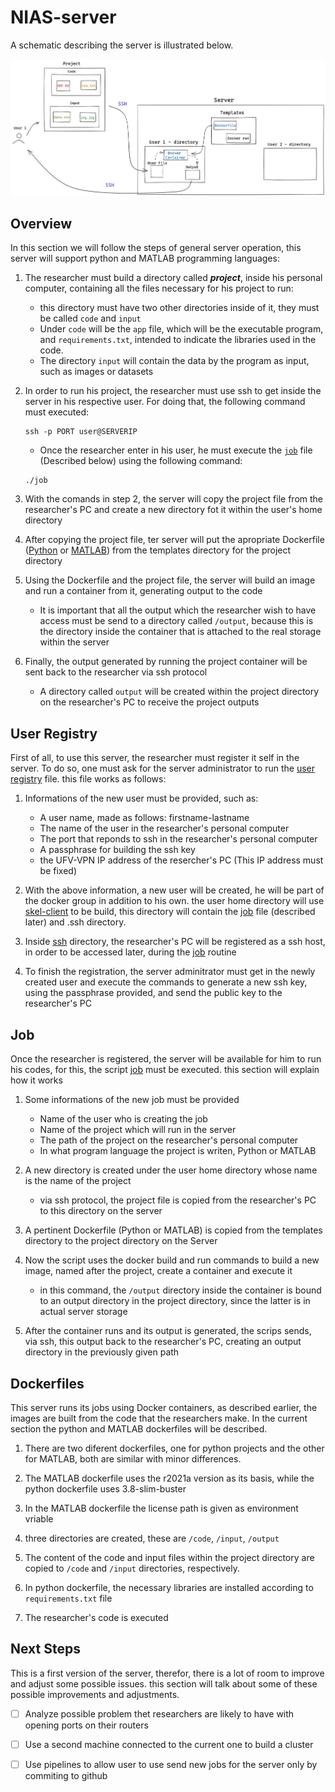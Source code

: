 # NIAS-server

A schematic describing the server is illustrated below. 

![](images/Imagem-servidor.png)

## Overview

In this section we will follow the steps of general server operation, this server will support python and MATLAB programming languages:

1. The researcher must build a directory called ***project***, inside his personal computer, containing all the files necessary for his project to run:
   - this directory must have two other directories inside of it, they must be called ``code`` and ``input``
   - Under ``code`` will be the ``app`` file, which will be the executable program, and ``requirements.txt``, intended to indicate the libraries used in the code.
   - The directory ``input`` will contain the data by the program as input, such as images or datasets

2. In order to run his project, the researcher must use ssh to get inside the server in his respective user. For doing that, the following command must executed:
   ```
   ssh -p PORT user@SERVERIP
   ```
   - Once the researcher enter in his user, he must execute the [`job`](job.sh) file (Described below) using the following command:
   ```
   ./job
   ```
3. With the comands in step 2, the server will copy the project file from the researcher's PC and create a new directory fot it within the user's home directory

4. After copying the project file, ter server will put the apropriate Dockerfile ([Python](dockerfiles/dockerfile-python) or [MATLAB](dockerfiles/dockerfile-matlab)) from the templates directory for the project directory

5. Using the Dockerfile and the project file, the server will build an image and run a container from it, generating output to the code
   - It is important that all the output which the researcher wish to have access must be send to a directory called `/output`, because this is the directory inside the container that is attached to the real storage within the server

6. Finally, the output generated by running the project container will be sent back to the researcher via ssh protocol
   - A directory called `output` will be created within the project directory on the researcher's PC to receive the project outputs

## User Registry

First of all, to use this server, the researcher must register it self in the server. To do so, one must ask for the server administrator to run the [user registry](user-record.sh) file. this file works as follows:

  1. Informations of the new user must be provided, such as:
     - A user name, made as follows: firstname-lastname
     - The name of the user in the researcher's personal computer
     - The port that reponds to ssh in the researcher's personal computer
     - A passphrase for building the ssh key
     - the UFV-VPN IP address of the resercher's PC (This IP address must be fixed)
     
  2. With the above information, a new user will be created, he will be part of the docker group in addition to his own. the user home directory will use [skel-client](skel-client) to be build, this directory will contain the [job](job.sh) file (described later) and .ssh directory.
 
  3. Inside [ssh](skel-client/.ssh) directory, the researcher's PC will be registered as a ssh host, in order to be accessed later, during the [job](job.sh) routine

  4. To finish the registration, the server adminitrator must get in the newly created user and execute the commands to generate a new ssh key, using the passphrase provided, and send the public key to the researcher's PC  

## Job
Once the researcher is registered, the server will be available for him to run his codes, for this, the script [job](job.sh) must be executed. this section will explain how it works

1. Some informations of the new job must be provided
   - Name of the user who is creating the job
   - Name of the project which will run in the server
   - The path of the project on the researcher's personal computer
   - In what program language the project is writen, Python or MATLAB

2. A new directory is created under the user home directory whose name is the name of the project
   - via ssh protocol, the project file is copied from the researcher's PC to this directory on the server 

3. A pertinent Dockerfile (Python or MATLAB) is copied from the templates directory to the project directory on the Server

4. Now the script uses the docker build and run commands to build a new image, named after the project, create a container and execute it
   - in this command, the `/output` directory inside the container is bound to an output directory in the project directory, since the latter is in actual server storage

5. After the container runs and its output is generated, the scrips sends, via ssh, this output back to the researcher's PC, creating an output directory in the previously given path

## Dockerfiles

This server runs its jobs using Docker containers, as described earlier, the images are built from the code that the researchers make. In the current section the python and MATLAB dockerfiles will be described.

1. There are two diferent dockerfiles, one for python projects and the other for MATLAB, both are similar with minor differences.

2. The MATLAB dockerfile uses the r2021a version as its basis, while the python dockerfile uses 3.8-slim-buster

3. In the MATLAB dockerfile the license path is given as environment vriable

4. three directories are created, these are `/code`, `/input`, `/output`

5. The content of the code and input files within the project directory are copied to `/code` and `/input` directories, respectively.

6. In python dockerfile, the necessary libraries are installed according to `requirements.txt` file

7. The researcher's code is executed

## Next Steps

This is a first version of the server, therefor, there is a lot of room to improve and adjust some possible issues. this section will talk about some of these possible improvements and adjustments. 

 - [ ] Analyze possible problem thet researchers are likely to have with opening ports on their routers
 
 - [ ] Use a second machine connected to the current one to build a cluster
 
 - [ ] Use pipelines to allow user to use send new jobs for the server only by commiting to github  
